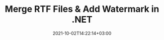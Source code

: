 ---
############################# Static ############################
layout: "autogen"
date: 2021-10-02T14:22:14+03:00
draft: false
path: "total/net/merger/rtf/"

############################# Head ############################
head_title: "Merge & Split RTF Files and Add Watermarks in C# .NET"
head_description: ".NET documents merger library to combine multiple RTF files into a single file by joining selective number of pages or a range of pages from multiple source documents into one."

############################# Header ############################
title: "Merge RTF Files & Add Watermark in .NET"
description: ".NET documents merger API to combine multiple RTF files into a single file by joining selective number of pages or a range of pages from multiple source documents into one. Perform single document operations such as move, remove, rotate, swap and extract pages or split a single RTF document into several resultant documents."

############################# SubMenu ############################
submenu:
    enable: false

############################# Content ############################
content:
    enable: true
    block:
    - title_left: "Merge RTF Files & Add Watermark in C#"
      content_left: |
          Join RTF files in C# .NET and add text or image watermarks to the single resultant document in .NET (C#, VB.NET, ASP.NET & .NET Core) applications.

          -   Instantiate **Merger** with input RTF document
          -   Call **Join** method of **Merger** class instance and pass second source document path
          -   Call **Save** method of **Merger** class instance to save merged document
          -   Instantiate **Watermarker** with merged RTF document as created above
          -   Create the **TextWatermark** object & set watermark properties
          -   Add watermark and save watermarked RTF
          
      title_right: "Source Document Information Extraction"
      content_right: |
          You require `GroupDocs.Merger` & `GroupDocs.Watermark` namespaces to perform single and multiple documents merging operations within PDF, Microsoft Office, HTML, OpenDocument and many other document formats. Explore other [.NET APIs for Office documents](https://products.conholdate.com/total/net/) as offered by Conholdate.Total.
          
          Get the respective assembly files from the [downloads](https://downloads.conholdate.com/total/net) or fetch the whole package from [Nuget](https://www.nuget.org/packages/Conholdate.Total/) to add 'Conholdate.Total` directly in your workspace.
          
      code: |
          ```cs {linenos=false}
          // Merge RTF files using GroupDocs.Merger API
          // Instantiate Merger with input RTF document
          using (Merger merger = new Merger("input1.rtf"))
          {
              // Call Join method of Merger class instance and pass second source document path
              merger.Join("input2.rtf");

              // Call Save method of Merger class instance to save merged document
              merger.Save("merged.rtf");
          }

          // Add text watermark to RTF document
          // Instantiate Watermarker with merged RTF document created above
          // GroupDocs.Merger created Output folder and save merged.rtf there
          // We will load merged.rtf document from Output folder
          using (Watermarker watermarker = new Watermarker("Output/merged.rtf"))
          {
              // Initialize the Font to be used for watermark
              Font font = new Font("Arial", 19, FontStyle.Bold | FontStyle.Italic);

              // Create the TextWatermark object
              TextWatermark watermark = new TextWatermark("my watermark", font);

              // Set watermark properties
              watermark.ForegroundColor = Color.Red;
              watermark.BackgroundColor = Color.Blue;
              watermark.TextAlignment = TextAlignment.Right;
              watermark.Opacity = 0.5;

              // Add watermark and save watermarked RTF
              watermarker.Add(watermark);
              watermarker.Save("output.rtf");
          }
          ```
    - title_left: "Split RTF File & Add Watermarks in .NET"
      content_left: |
          Split a single RTF document to multiple independent documents and insert image or text watermarks to each of the splitted files using C# .NET.

          -   Set output path where files will be saved after splitting
          -   Instantiate **SplitOptions** object with path of splitted file and number of pages to be splitted
          -   Create **Merger** object with input RTF and split using **SplitOptions**
          -   Instantiate **Watermarker** with splitted RTF
          -   Create the **TextWatermark** object & set watermark properties
          -   Add watermark and save watermarked RTF
        
      title_right: "Image Representation of Document Pages"
      content_right: |
          Combine all popular document file formats and generate image representation of the merged document pages in 'PNG', 'JPG' or 'BMP' formats. You can easily preview the complete document as a whole or display some specific pages based on page numbers or page ranges.

          Join popular document file formats on different operating systems such as Windows, Linux or macOS while using platforms such as Windows Azure, Mono and Xamarin.
          
      code: |
          ```cs {linenos=false}
          // Set output path where files will be saved after splitting
          string outputFolder = @"c:\output\";

          // Instantiate SplitOptions object with path of splitted file and number of pages to be splitted
          SplitOptions splitOptions = new SplitOptions(outputFolder + "document_{0}.{1}", new int[] { 1, 2, 4 });

          // Create Merger object with input RTF
          using (Merger merger = new Merger("input.rtf"))
          {
              // Split input RTF using SplitOptions
              merger.Split(splitOptions);
          }

          // Get list of splitted files from output path
          string[] files = Directory.GetFiles(outputFolder);
          // Create counter that will be used for naming output files
          int i = 0;

          // Loop through all splitted files in the output folder
          foreach(string file in files)
          {
              i++; // Increment counter

              // Instantiate Watermarker with splitted RTF
              using (Watermarker watermarker = new Watermarker(file))
              {
                  // Initialize the Font to be used for watermark
                  Font font = new Font("Arial", 19, FontStyle.Bold | FontStyle.Italic);

                  // Create the TextWatermark object
                  TextWatermark watermark = new TextWatermark("my watermark", font);

                  // Set watermark properties
                  watermark.ForegroundColor = Color.Red;
                  watermark.BackgroundColor = Color.Blue;
                  watermark.TextAlignment = TextAlignment.Right;
                  watermark.Opacity = 0.5;

                  // Add watermark and save watermarked RTF
                  watermarker.Add(watermark);
                  watermarker.Save(string.Format("{0}output{1}.rtf",outputFolder,i));
              }
          }
          ```
############################# About Formats ############################
about_formats:
    enable: false
############################# More Formats ############################
more_formats:
    enable: true
    auto: true
############################# Back to top ###############################
back_to_top:
  enable: true
---